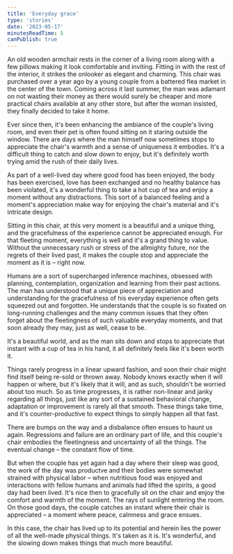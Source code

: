 ```yaml
---
title: 'Everyday grace'
type: 'stories'
date: '2023-05-17'
minutesReadTime: 5
canPublish: true
---
```


An old wooden armchair rests in the corner of a living room along with a few pillows making it look comfortable and inviting. Fitting in with the rest of the interior, it strikes the onlooker as elegant and charming. This chair was purchased over a year ago by a young couple from a battered flea market in the center of the town. Coming across it last summer, the man was adamant on not wasting their money as there would surely be cheaper and more practical chairs available at any other store, but after the woman insisted, they finally decided to take it home. 

Ever since then, it's been enhancing the ambiance of the couple's living room, and even their pet is often found sitting on it staring outside the window. There are days where the man himself now sometimes stops to appreciate the chair's warmth and a sense of uniqueness it embodies. It's a difficult thing to catch and slow down to enjoy, but it's definitely worth trying amid the rush of their daily lives. 

As part of a well-lived day where good food has been enjoyed, the body has been exercised, love has been exchanged and no healthy balance has been violated, it's a wonderful thing to take a hot cup of tea and enjoy a moment without any distractions. This sort of a balanced feeling and a moment's appreciation make way for enjoying the chair's material and it's intricate design. 

Sitting in this chair, at this very moment is a beautiful and a unique thing, and the gracefulness of the experience cannot be appreciated enough. For that fleeting moment, everything is well and it's a grand thing to value. Without the unnecessary rush or stress of the allmighty future, nor the regrets of their lived past, it makes the couple stop and appreciate the moment as it is – right now. 

Humans are a sort of supercharged inference machines, obsessed with planning, contemplation, organization and learning from their past actions. The man has understood that a unique piece of appreciation and understanding for the gracefulness of his everyday experience often gets squeezed out and forgotten. He understands that the couple is so fixated on long-running challenges and the many common issues that they often forget about the fleetingness of such valuable everyday moments, and that soon already they may, just as well, cease to be. 

It's a beautiful world, and as the man sits down and stops to appreciate that instant with a cup of tea in his hand, it all definitely feels like it's been worth it. 

Things rarely progress in a linear upward fashion, and soon their chair might find itself being re-sold or thrown away. Nobody knows exactly when it will happen or where, but it's likely that it will, and as such, shouldn't be worried about too much. So as time progresses, it is rather non-linear and janky regarding all things, just like any sort of a sustained behavioral change, adaptation or improvement is rarely all that smooth. These things take time, and it's counter-productive to expect things to simply happen all that fast.

There are bumps on the way and a disbalance often ensues to haunt us again. Regressions and failure are an ordinary part of life, and this couple's chair embodies the fleetingness and uncertainty of all the things. The eventual change – the constant flow of time. 

But when the couple has yet again had a day where their sleep was good, the work of the day was productve and their bodies were somewhat strained with physical labor – when nutritious food was enjoyed and interactions with fellow humans and animals had lifted the spirits, a good day had been lived. It's nice then to gracefully sit on the chair and enjoy the comfort and warmth of the moment. The rays of sunlight entering the room. On those good days, the couple catches an instant where their chair is appreciated – a moment where peace, calmness and grace ensues. 

In this case, the chair has lived up to its potential and herein lies the power of all the well-made physical things. It's taken as it is. It's wonderful, and the slowing down makes things that much more beautiful.